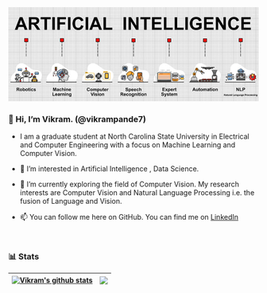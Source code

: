 ![artificial-intelligence](https://github.com/vikrampande7/vikrampande7/blob/main/AI.jpg)
### 👋 Hi, I’m Vikram. (@vikrampande7)
- I am a graduate student at North Carolina State University in Electrical and Computer Engineering with a focus on Machine Learning and Computer Vision.
- 👀 I’m interested in Artificial Intelligence , Data Science.
- 🌱 I’m currently exploring the field of Computer Vision. My research interests are Computer Vision and Natural Language Processing i.e. the fusion of Language and Vision.
- 📫 You can follow me here on GitHub. You can find me on [LinkedIn](https://www.linkedin.com/in/vikrampande7/)

  <div id="badges" align="center">
  <img src="https://komarev.com/ghpvc/?username=vikrampande7&style=flat-square&color=blue" alt=""/>
  </div>

<!--
### Languages and Tools: 
<img align="left" alt="HTML5" width="50px" src="https://raw.githubusercontent.com/github/explore/80688e429a7d4ef2fca1e82350fe8e3517d3494d/topics/python/python.png" />
<img align="left" alt="PyTorch" width="70px" src="https://raw.githubusercontent.com/pytorch/pytorch/master/docs/source/_static/img/pytorch-logo-dark.png" />
<img align="left" alt="scikit-learn" width="50px" src="https://upload.wikimedia.org/wikipedia/commons/0/05/Scikit_learn_logo_small.svg" />
<img align="left" alt="pandas" width="50px" src="https://upload.wikimedia.org/wikipedia/commons/thumb/2/22/Pandas_mark.svg/1200px-Pandas_mark.svg.png" />
<img align="left" alt="Git" width="50px" src="https://raw.githubusercontent.com/github/explore/80688e429a7d4ef2fca1e82350fe8e3517d3494d/topics/git/git.png" />
<img align="left" alt="GitHub" width="50px" src="https://raw.githubusercontent.com/github/explore/78df643247d429f6cc873026c0622819ad797942/topics/github/github.png"/>
<img align="left" alt="Visual Studio Code" width="50px" src="https://raw.githubusercontent.com/github/explore/80688e429a7d4ef2fca1e82350fe8e3517d3494d/topics/visual-studio-code/visual-studio-code.png" />
-->

<!---
vikrampande7/vikrampande7 is a ✨ special ✨ repository because its `README.md` (this file) appears on your GitHub profile.
You can click the Preview link to take a look at your changes.
--->

### 📊 Stats
| <a href="https://github.com/anuraghazra/github-readme-stats"><img align="center" src="https://github-readme-stats.vercel.app/api?username=vikrampande7&show_icons=true&include_all_commits=true&theme=shadow_red&hide_border=true" alt="Vikram's github stats" /></a> | <a href="https://github.com/anuraghazra/github-readme-stats"><img align="center" src="https://github-readme-stats.vercel.app/api/top-langs/?username=vikrampande7&layout=compact&theme=shadow_red&hide_border=true" /></a> |
| ------------- | ------------- |
